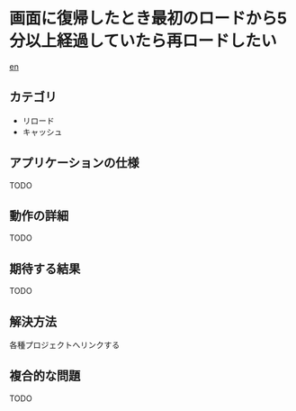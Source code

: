# 画面に復帰したとき最初のロードから5分以上経過していたら再ロードしたい

[en](README.md)


## カテゴリ

- リロード
- キャッシュ

## アプリケーションの仕様

TODO

## 動作の詳細

TODO

## 期待する結果

TODO

## 解決方法

各種プロジェクトへリンクする


## 複合的な問題

TODO
